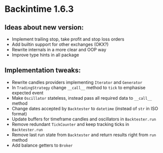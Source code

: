# Backintime 1.6.3

## Ideas about new version:  
- Implement trailing stop, take profit and stop loss orders 
- Add builtin support for other exchanges (OKX?) 
- Rewrite internals in a more clear and OOP way  
- Improve type hints in all package 

## Implementation tweaks:
- Rewrite candles providers implementing `Iterator` and `Generator`  
- In `TradingStrategy` change `__call__` method to `tick` to emphasise expected event 
- Make `Oscillator` stateless, instead pass all required data to `__call__` method 
- Change dates accepted by `Backtester` to `datetime` (instead of `str` in ISO format) 
- Update buffers for timeframe candles and oscillators in `Backtester.run`  
- Remove redundant `TickCounter` and keep tracking ticks in `Backtester.run`  
- Remove last run state from `Backtester` and return results right from `run` method 
- Add balance getters to `Broker` 